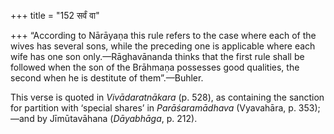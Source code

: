 +++
title = "152 सर्वं वा"

+++
“According to Nārāyaṇa this rule refers to the case where each of the
wives has several sons, while the preceding one is applicable where each
wife has one son only.—Rāghavānanda thinks that the first rule shall be
followed when the son of the Brāhmaṇa possesses good qualities, the
second when he is destitute of them”.—Buhler.

This verse is quoted in *Vivādaratnākara* (p. 528), as containing the
sanction for partition with ‘special shares’ in *Parāśaramādhava*
(Vyavahāra, p. 353);—and by Jīmūtavāhana (*Dāyabhāga*, p. 212).


